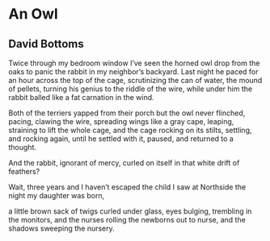 # An Owl
## David Bottoms
Twice through my bedroom window
I’ve seen the horned owl drop from the oaks to panic
the rabbit in my neighbor’s backyard.
Last night he paced for an hour across the top
of the cage, scrutinizing
the can of water, the mound of pellets,
turning his genius to the riddle
of the wire, while under him
the rabbit balled like a fat carnation in the wind.

Both of the terriers yapped from their porch
but the owl never flinched, pacing,
clawing the wire, spreading wings like a gray cape,
leaping, straining to lift the whole cage,
and the cage rocking
on its stilts, settling, and rocking again,
until he settled with it, paused,
and returned to a thought.

And the rabbit, ignorant of mercy,
curled on itself in that white drift
of feathers?

Wait, three years and I haven’t escaped the child
I saw at Northside the night
my daughter was born,

a little brown sack of twigs
curled under glass, eyes bulging,
trembling in the monitors,
and the nurses
rolling the newborns out to nurse,
and the shadows sweeping the nursery.